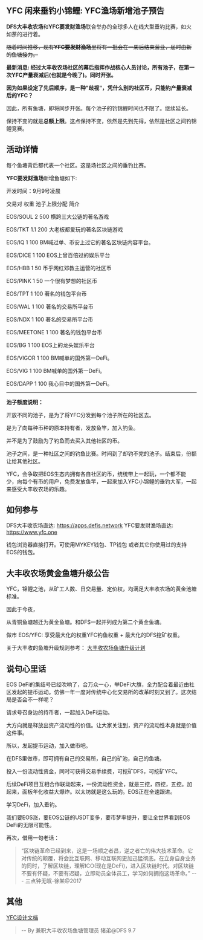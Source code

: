 ## YFC 闲来垂钓小锦鲤: YFC渔场新增池子预告

**DFS大丰收农场**和**YFC要发财渔场**联合举办的全球多人在线大型垂钓比赛，如火如荼的进行着。

~~随着时间推移，现有**YFC要发财渔场**里将有一批会在一周后结束营业，届时由新的鱼塘接力。~~

**最新消息: 经过大丰收农场社区的幕后指挥作战核心人员讨论，所有池子，在第一次YFC产量衰减后(也就是今晚了)。同时开张。**

**因为如果设定了先后顺序，是一种"歧视"，凭什么别的社区币，只能钓产量衰减后的YFC？**


因此，所有鱼塘，即将同步开张。每个池子的钓锦鲤时间也不限了。继续延长。

保持不变的就是**总额上限**。这点保持不变，依然是先到先得，依然是社区之间钓锦鲤竞赛。


## 活动详情

每个鱼塘背后都代表一个社区。这是场社区之间的垂钓比赛。


**YFC要发财渔场**新增鱼塘如下:

开发时间：9月9号凌晨

交易对  权重 池子上限分配 简介

EOS/SOUL  2  500  横跨三大公链的著名游戏

EOS/TKT  1.1   200  大老板都爱玩的著名区块链游戏
 
EOS/IQ   1   100  BM喊过单、币安上过它的著名区块链内容平台。

EOS/DICE 1   100  EOS上曾百倍过的娱乐平台

EOS/HBB 1   50 币乎网红邓教主运营的社区币

EOS/PINK 1 50 一个很有梦想的社区币

EOS/TPT 1 100 著名的钱包平台币

EOS/WAL 1 100  著名的交易所平台币

EOS/NDX 1 100  著名的交易所平台币

EOS/MEETONE 1 100 著名的钱包平台币

EOS/BG 1 100 EOS上的龙头娱乐平台

EOS/VIGOR 1 100 BM喊单的国外第一DeFi。

EOS/VIG 1 100 BM喊单的国外第一DeFi。

EOS/DAPP 1 100 我心目中的国外第一DeFi。




----

**池子额度说明：**

开放不同的池子，是为了将YFC分发到每个池子所在的社区去。

是为了向每种币种的原本持有者，发放鱼竿，加入钓鱼。

并不是为了鼓励为了钓鱼而去买入其他社区的币。

池子之间，是一种社区之间的钓鱼比赛。时间到了却钓不完的池子。结束后，份额让给其他社区。

YFC，会争取把EOS生态内拥有各自社区的币，统统带上一起玩，一个都不能少，向每个有币的用户，免费发放鱼竿，一起来加入YFC小锦鲤的垂钓大军，一起来感受大丰收农场的乐趣。


## 如何参与

DFS大丰收农场直达: https://apps.defis.network
YFC要发财渔场直达: https://www.yfc.one

钱包浏览器直接打开。可使用MYKEY钱包、TP钱包 或者其它你使用过的支持EOS的钱包。



## 大丰收农场黄金鱼塘升级公告

YFC，锦鲤之池，从矿工人数、日交易量、定价权，均满足大丰收农场的黄金池塘标准。

因此于今夜，

从青铜鱼塘越迁为黄金鱼塘。和DFS一起并列成为第二个黄金鱼塘。

做市 EOS/YFC: 享受最大化的权重YFC钓鱼权重 + 最大化的DFS挖矿权重。

关于大丰收的鱼塘升级规则参考： [大丰收农场鱼塘升级计划](https://github.com/defis-net/defis-network/blob/master/docs/pool_upgrade_plan.md)

## 说句心里话

EOS DeFi的集结号已经吹响了，合万众一心，举DeFi大旗，全力配合着最近由社区发起的提币运动。仿佛一年一度对传统中心化交易所的改革时刻又到了。这次结局是否会不一样呢？

请求号召身边的持币者，一起加入DeFi运动。

大方向就是释放出资产流动性的价值。让大家关注到，资产的流动性本身就是价值这件事。

所以，发起提币运动，加入做市吧。

在DFS里做市，即可拥有自己的交易所，自己的矿池，自己的鱼塘。

投入一份流动性资金，同时可获得交易手续费，可挖矿DFS，可挖矿YFC。

后续DeFi项目互相合作联动起来，一份流动性资金，就是三挖，四挖，五挖。加起来，面板年化收益大爆炸。以太坊就是这么玩的。EOS正在全速跟进。

学习DeFi，加入垂钓。

我们要EOS涨，要EOS公链的USDT变多，要市梦率提升，要让全世界看到EOS DeFi的无限可能性。

再次，借用一句老话：

> “区块链革命已经到来，这是一场顺之者昌，逆之者亡的伟大技术革命。它对传统的颠覆，将会比互联网、移动互联网更加迅猛彻底。在立身自身业务的同时，了解区块链，理解ICO(现在是DeFi)，进入区块链时代。对区块链不要有怀疑，不要有迟疑，立即动员全体员工，学习如何拥抱这场革命。” --- 三点钟无眠-徐某@2017

## 其他

[YFC设计文档](https://github.com/defis-net/defis-network/blob/master/docs/yfc_design.md)



> --  By 兼职大丰收农场鱼塘管理员 猪弟@DFS 9.7

